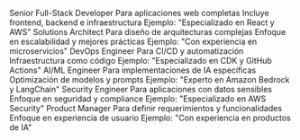Senior Full-Stack Developer
Para aplicaciones web completas
Incluye frontend, backend e infraestructura
Ejemplo: "Especializado en React y AWS"
Solutions Architect
Para diseño de arquitecturas complejas
Enfoque en escalabilidad y mejores prácticas
Ejemplo: "Con experiencia en microservicios"
DevOps Engineer
Para CI/CD y automatización
Infraestructura como código
Ejemplo: "Especializado en CDK y GitHub Actions"
AI/ML Engineer
Para implementaciones de IA específicas
Optimización de modelos y prompts
Ejemplo: "Experto en Amazon Bedrock y LangChain"
Security Engineer
Para aplicaciones con datos sensibles
Enfoque en seguridad y compliance
Ejemplo: "Especializado en AWS Security"
Product Manager
Para definir requerimientos y funcionalidades
Enfoque en experiencia de usuario
Ejemplo: "Con experiencia en productos de IA"